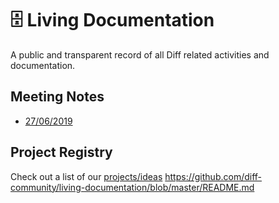 # 🗄 Living Documentation

A public and transparent record of all Diff related activities and documentation.

## Meeting Notes
- [27/06/2019](https://github.com/diff-community/living-documentation/blob/master/meeting-notes/27-06-2019.md)

## Project Registry

Check out a list of our [projects/ideas](https://github.com/diff-community/living-documentation/blob/master/project-registry/README.md)
https://github.com/diff-community/living-documentation/blob/master/README.md
